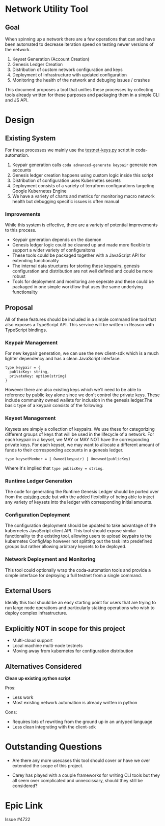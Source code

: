 # Network Utility Tool

## Goal

When spinning up a network there are a few operations that can and have been automated to decrease iteration speed on testing newer versions of the network.

1. Keyset Generation (Account Creation)
2. Genesis Ledger Creation
3. Distribution of custom network configuration and keys
4. Deployment of infrastructure with updated configuration
5. Monitoring the health of the network and debuging issues / crashes

This document proposes a tool that unifies these processes by collecting tools already written for these purposes and packaging them in a simple CLI and JS API.

# Design

## Existing System

For these processes we mainly use the [testnet-keys.py](https://github.com/CodaProtocol/coda-automation/blob/master/scripts/testnet-keys.py) script in coda-automation.

1. Keypair generation calls `coda advanced-generate keypair` generate new accounts
2. Genesis ledger creation happens using custom logic inside this script
3. Distribution of configuration uses Kubernetes secrets
4. Deployment consists of a variety of terraform configurations targeting Google Kubernetes Engine
5. We have a variety of charts and metrics for monitoring macro network health but debugging specific issues is often manual

### Improvements

While this system is effective, there are a variety of potential improvements to this process.

- Keypair generation depends on the daemon
- Genesis ledger logic could be cleaned up and made more flexible to support a wider variety of configuraitons
- These tools could be packaged together with a JavaScript API for extending functionality
- The internal data structures for storing these keypairs, genesis configuration and distribution are not well defined and could be more robust
- Tools for deployment and monitoring are seperate and these could be packaged in one simple workflow that uses the same underlying functionality

## Proposal

All of these features should be included in a simple command line tool that also exposes a TypeScript API. This service will be written in Reason with TypeScript bindings.

### Keypair Management

For new keypair generation, we can use the new client-sdk which is a much lighter dependency and has a clean JavaScript interface.

```
type keypair = {
  publicKey: string,
  privateKey: option(string)
}
```

However there are also existing keys which we'll need to be able to reference by public key alone since we don't control the private keys. These include community owned wallets for inclusion in the genesis ledger.The basic type of a keypair consists of the following:

### Keyset Management

Keysets are simply a collection of keypairs. We use these for categorizing different groups of keys that will be used in the lifecycle of a network. For each keypair in a keyset, we MAY or MAY NOT have the corresponding private keys. For each keyset, we may want to allocate a different amount of funds to their corresponding accounts in a genesis ledger.

```
type keysetMember = | Owned(keypair) | Unowned(publicKey)
```

Where it's implied that `type publicKey = string`.

### Runtime Ledger Generation

The code for generating the Runtime Genesis Ledger should be ported over from the [existing code](https://github.com/CodaProtocol/coda-automation/blob/master/scripts/testnet-keys.py#L203) but with the added flexibility of being able to inject any variety of keysets into the ledger with corresponding initial amounts.

### Configuration Deployment

The configuration deployment should be updated to take advantage of the kubernetes JavaScript client API. This tool should expose similar functionality to the existing tool, allowing users to upload keypairs to the kubernetes ConfigMap however not splitting out the task into predefined groups but rather allowing arbitrary keysets to be deployed.

### Network Deployment and Monitoring

This tool could optionally wrap the coda-automation tools and provide a simple interface for deploying a full testnet from a single command.

## External Users

Ideally this tool should be an easy starting point for users that are trying to run large node operations and particularly staking operations who wish to deploy complex infrastructure.

## Explicitly NOT in scope for this project

- Multi-cloud support
- Local machine multi-node testnets
- Moving away from kubernetes for configuration distribution

## Alternatives Considered

**Clean up existing python script**

Pros:

- Less work
- Most existing network automation is already written in python

Cons:

- Requires lots of rewriting from the ground up in an untyped language
- Less clean integrating with the client-sdk

# Outstanding Questions

- Are there any more usecases this tool should cover or have we over extended the scope of this project.

- Carey has played with a couple frameworks for writing CLI tools but they all seem over complicated and unneccissary, should they still be considered?

# Epic Link

Issue #4722
